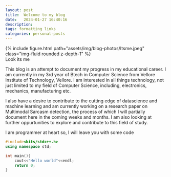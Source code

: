 ```yaml
---
layout: post
title:  Welcome to my blog
date:   2024-01-27 16:40:16
description:
tags: formatting links
categories: personal-posts
---
```


<div class="row mt-3">
    <div class="col-sm mt-3 mt-md-0">
        {% include figure.html path="assets/img/blog-photos/Itsme.jpeg" class="img-fluid rounded z-depth-1" %}
    </div>
</div>
<div class="caption">
    Look its me
</div>

This blog is an attempt to document my progress in my educational career. I am currently in my 3rd year of Btech in Computer Science from Vellore Institute of Technology, Vellore. I am interested in all things technology, not just limited to my field of Computer Science, including, electronics, mechanics, manufacturing etc.  

I also have a desire to contribute to the cutting edge of datascience and machine learning and am currently working on a research paper on Multimodal Sarcasm detection, the process of which I will partially document here in the coming weeks and months. I am also looking at further oppurtunities to explore and contribute to this field of study.

I am programmer at heart so, I will leave you with some code

```cpp
#include<bits/stdc++.h>
using namespace std;

int main(){
    cout<<"Hello world"<<endl;
    return 0;
}
```